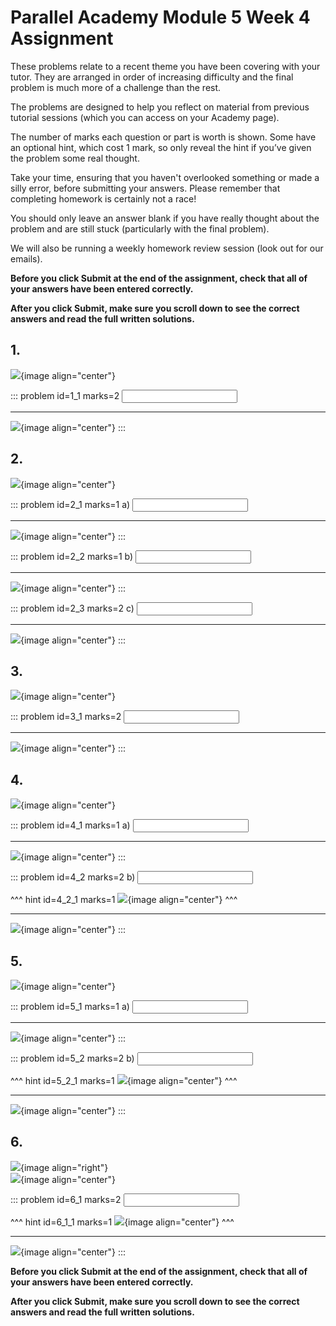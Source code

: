 # Parallel Academy Module 5 Week 4 Assignment

These problems relate to a recent theme you have been covering with your tutor. They are arranged in order of increasing difficulty and the final problem is much more of a challenge than the rest.  

The problems are designed to help you reflect on material from previous tutorial sessions (which you can access on your Academy page).  

The number of marks each question or part is worth is shown. Some have an optional hint, which cost 1 mark, so only reveal the hint if you’ve given the problem some real thought.   

Take your time, ensuring that you haven't overlooked something or made a silly error, before submitting your answers. Please remember that completing homework is certainly not a race!  

You should only leave an answer blank if you have really thought about the problem and are still stuck (particularly with the final problem).  

We will also be running a weekly homework review session (look out for our emails).  

**Before you click Submit at the end of the assignment, check that all of your answers have been entered correctly.** 
  
**After you click Submit, make sure you scroll down to see the correct answers and read the full written solutions.**  

## 1.	
![](/resources/academy-5-week-5/q1.png){image align="center"}  

::: problem id=1_1 marks=2
<input type="number" solution="3"/>  

---

![](/resources/academy-5-week-5/s1.png){image align="center"}
:::  


## 2.
![](/resources/academy-5-week-5/q2.png){image align="center"}  

::: problem id=2_1 marks=1
a) <input type="number" solution="10"/>  

---

![](/resources/academy-5-week-5/s2a.png){image align="center"}
:::  

::: problem id=2_2 marks=1
b) <input type="number" solution="11"/>  

---

![](/resources/academy-5-week-5/s2b.png){image align="center"}
::: 

::: problem id=2_3 marks=2
c) <input type="number" solution="9"/>  

---

![](/resources/academy-5-week-5/s2c.png){image align="center"}
::: 


## 3.
![](/resources/academy-5-week-5/q3.png){image align="center"}  

::: problem id=3_1 marks=2
<input type="number" solution="30"/>  

---

![](/resources/academy-5-week-5/s3.png){image align="center"}
:::  


## 4.
![](/resources/academy-5-week-5/q4.png){image align="center"}  

::: problem id=4_1 marks=1
a) <input type="number" solution="60"/>  

---

![](/resources/academy-5-week-5/s4a.png){image align="center"}
::: 

::: problem id=4_2 marks=2
b) <input type="number" solution="40"/>  

^^^ hint id=4_2_1 marks=1
![](/resources/academy-5-week-5/h4b.png){image align="center"} 
^^^  

---

![](/resources/academy-5-week-5/s4b.png){image align="center"}
:::  


## 5.
![](/resources/academy-5-week-5/q5.png){image align="center"}  

::: problem id=5_1 marks=1
a) <input type="number" solution="50"/>  

---

![](/resources/academy-5-week-5/s5a.png){image align="center"}
::: 

::: problem id=5_2 marks=2
b) <input type="number" solution="12"/>  

^^^ hint id=5_2_1 marks=1
![](/resources/academy-5-week-5/h5b.png){image align="center"} 
^^^  

---

![](/resources/academy-5-week-5/s5b.png){image align="center"}
::: 

## 6.
![](/resources/academy-4-week-2/4-skull.png){image align="right"}  
![](/resources/academy-5-week-5/q6.png){image align="center"}  
 
::: problem id=6_1 marks=2
<input type="number" solution="40"/>  

^^^ hint id=6_1_1 marks=1
![](/resources/academy-5-week-5/h6.png){image align="center"} 
^^^  

---

![](/resources/academy-5-week-5/s6.png){image align="center"}
:::  

**Before you click Submit at the end of the assignment, check that all of your answers have been entered correctly.** 
  
**After you click Submit, make sure you scroll down to see the correct answers and read the full written solutions.**  